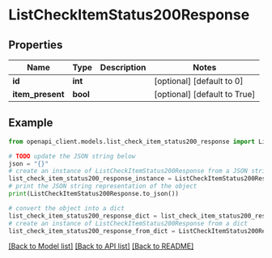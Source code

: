# ListCheckItemStatus200Response


## Properties

Name | Type | Description | Notes
------------ | ------------- | ------------- | -------------
**id** | **int** |  | [optional] [default to 0]
**item_present** | **bool** |  | [optional] [default to True]

## Example

```python
from openapi_client.models.list_check_item_status200_response import ListCheckItemStatus200Response

# TODO update the JSON string below
json = "{}"
# create an instance of ListCheckItemStatus200Response from a JSON string
list_check_item_status200_response_instance = ListCheckItemStatus200Response.from_json(json)
# print the JSON string representation of the object
print(ListCheckItemStatus200Response.to_json())

# convert the object into a dict
list_check_item_status200_response_dict = list_check_item_status200_response_instance.to_dict()
# create an instance of ListCheckItemStatus200Response from a dict
list_check_item_status200_response_from_dict = ListCheckItemStatus200Response.from_dict(list_check_item_status200_response_dict)
```
[[Back to Model list]](../README.md#documentation-for-models) [[Back to API list]](../README.md#documentation-for-api-endpoints) [[Back to README]](../README.md)


